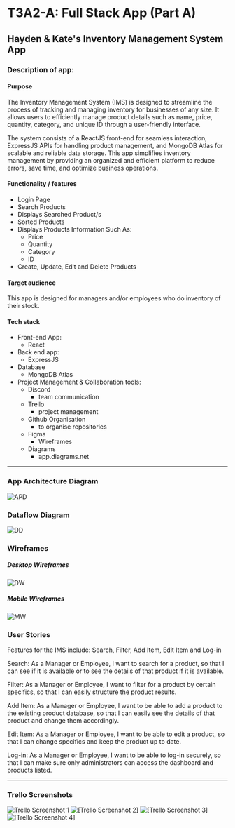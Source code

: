 # T3A2-A: Full Stack App (Part A)

## Hayden & Kate's Inventory Management System App


### Description of app:
#### Purpose

The Inventory Management System (IMS) is designed to streamline the process of tracking and managing inventory for businesses of any size. It allows users to efficiently manage product details such as name, price, quantity, category, and unique ID through a user-friendly interface.

The system consists of a ReactJS front-end for seamless interaction, ExpressJS APIs for handling product management, and MongoDB Atlas for scalable and reliable data storage. This app simplifies inventory management by providing an organized and efficient platform to reduce errors, save time, and optimize business operations.

#### Functionality / features

- Login Page
- Search Products
- Displays Searched Product/s
- Sorted Products
- Displays Products Information Such As:
  - Price
  - Quantity
  - Category
  - ID
- Create, Update, Edit and Delete Products

#### Target audience

This app is designed for managers and/or employees who do inventory of their stock.

#### Tech stack

 - Front-end App: 
    - React
 - Back end app: 
    - ExpressJS
 - Database
    - MongoDB Atlas
 - Project Management & Collaboration tools:
    - Discord
        - team communication
    - Trello
        - project management
    - Github Organisation
        - to organise repositories 
    - Figma
        - Wireframes
    - Diagrams
        - app.diagrams.net
----

### App Architecture Diagram

![APD](/docs/Diagrams/app-architechure-diagram.png)

### Dataflow Diagram

![DD](/docs/Diagrams/Dataflow%20Diagram.png)

### Wireframes

##### Desktop Wireframes

![DW](/docs/Wireframes/Desktop%20Wireframes.png)

##### Mobile Wireframes

![MW](/docs/Wireframes/Mobile%20Wireframes.png)


### User Stories

Features for the IMS include: Search, Filter, Add Item, Edit Item and Log-in

Search: As a Manager or Employee, I want to search for a product, so that I can see if it is available or to see the details of that product if it is available.

Filter: As a Manager or Employee, I want to filter for a product by certain specifics, so that I can easily structure the product results.

Add Item: As a Manager or Employee, I want to be able to add a product to the existing product database, so that I can easily see the details of that product and change them accordingly.

Edit Item: As a Manager or Employee, I want to be able to edit a product, so that I can change specifics and keep the product up to date.

Log-in: As a Manager or Employee, I want to be able to log-in securely, so that I can make sure only administrators can access the dashboard and products listed.

-----

### Trello Screenshots
![Trello Screenshot 1](/docs/Trello%20Screenshots/Screenshot%202024-11-17%20at%206.33.23 PM.png)
![[Trello Screenshot 2]](/docs/Trello%20Screenshots/Screenshot%202024-11-26%20at%207.57.53 PM.png)
![[Trello Screenshot 3]](/docs/Trello%20Screenshots/Screenshot%202024-11-26%20at%208.06.14 PM.png)
![[Trello Screenshot 4]](/docs/Trello%20Screenshots/Screenshot%202024-11-30%20at%203.44.01 PM.png)
